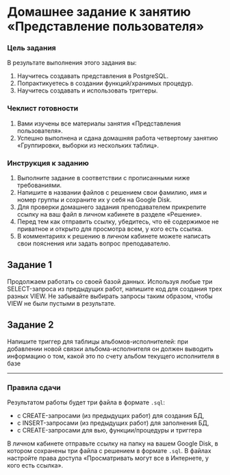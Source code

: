 # Домашнее задание к занятию «Представление пользователя»

### Цель задания

В результате выполнения этого задания вы:

1. Научитесь создавать представления в PostgreSQL.
2. Попрактикуетесь в создании функций/хранимых процедур.
3. Научитесь создавать и использовать триггеры.    

### Чеклист готовности

1.  Вами изучены все материалы занятия «Представления пользователя».
2.  Успешно выполнена и сдана домашняя работа четвертому занятию «Группировки, выборки из нескольких таблиц».

### Инструкция к заданию

1. Выполните задание в соответствии с прописанными ниже требованиями.
2. Напишите в названии файлов с решением свои фамилию, имя и номер группы и сохраните их у себя на Google Disk.
4. Для проверки домашнего задания преподавателем прикрепите ссылку на ваш файл в личном кабинете в разделе «Решение».
5. Перед тем как отправить ссылку, убедитесь, что её содержимое не приватное и открыто для просмотра всем, у кого есть ссылка.
6. В комментариях к решению в личном кабинете можете написать свои пояснения или задать вопрос преподавателю.

## Задание 1

Продолжаем работать со своей базой данных. Используя любые три SELECT-запроса из предыдущих работ, напишите код для создания трех разных VIEW. Не забывайте выбирать запросы таким образом, чтобы VIEW не были пустыми в результате.

## Задание 2

Напишите триггер для таблицы альбомов-исполнителей: при добавлении новой связки альбома-исполнителя он должен выводить информацию о том, какой это по счету альбом текущего исполнителя в базе

---
### Правила сдачи 

Результатом работы будет три файла в формате `.sql`:

- с CREATE-запросами (из предыдущих работ) для создания БД,
- с INSERT-запросами (из предыдущих работ) для заполнения БД,
- с CREATE-запросами для вью, функции/процедуры и триггера

В личном кабинете отправьте ссылку на папку на вашем Google Disk, в котором сохранены три файла с решением в формате `.sql`. В файлах настройте права доступа «Просматривать могут все в Интернете, у кого есть ссылка».






